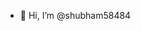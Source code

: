 - 👋 Hi, I’m @shubham58484

<!---
shubham58484/shubham58484 is a ✨ special ✨ repository because its `README.md` (this file) appears on your GitHub profile.
You can click the Preview link to take a look at your changes.
--->
